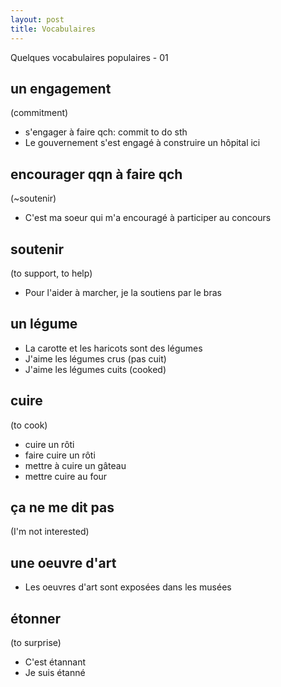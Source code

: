```yaml
---
layout: post
title: Vocabulaires
---
```


Quelques vocabulaires populaires - 01

## un engagement 

(commitment)

- s'engager à faire qch: commit to do sth
- Le gouvernement s'est engagé à construire un hôpital ici

## encourager qqn à faire qch

(~soutenir)

- C'est ma soeur qui m'a encouragé à participer au concours

## soutenir

(to support, to help)

- Pour l'aider à marcher, je la soutiens par le bras

## un légume

- La carotte et les haricots sont des légumes
- J'aime les légumes crus (pas cuit)
- J'aime les légumes cuits (cooked)

## cuire

(to cook)
- cuire un rôti
- faire cuire un rôti
- mettre à cuire un gâteau
- mettre cuire au four

## ça ne me dit pas

(I'm not interested)

## une oeuvre d'art

- Les oeuvres d'art sont exposées dans les musées

## étonner

(to surprise)

- C'est étannant
- Je suis étanné